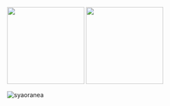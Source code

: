 <img height="180em" src="https://github-readme-stats.vercel.app/api?username=syaoranea&show_icons=true&theme=dark&include_all_commits=true&count_private=true"/>
  <img height="180em" src="https://github-readme-stats.vercel.app/api/top-langs/?username=syaoranea&layout=compact&langs_count=7&theme=dark"/>
  
  <p align="left"> 
       <img src="https://komarev.com/ghpvc/?username=syaoranea&label=Profile%20views&color=green&style=flat" alt="syaoranea" /> 
</p>

